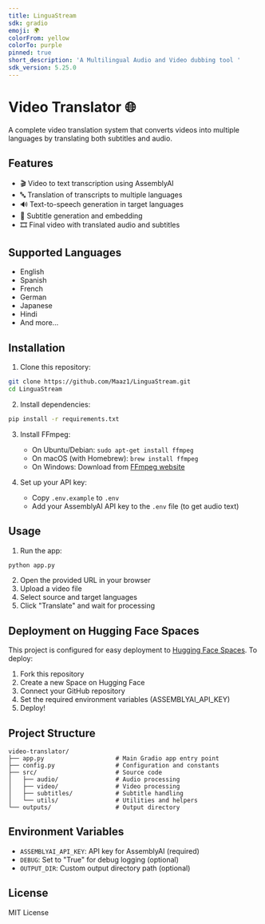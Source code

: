 ```yaml
---
title: LinguaStream
sdk: gradio
emoji: 🌍
colorFrom: yellow
colorTo: purple
pinned: true
short_description: 'A Multilingual Audio and Video dubbing tool '
sdk_version: 5.25.0
---
```


# Video Translator 🌐

A complete video translation system that converts videos into multiple languages by translating both subtitles and audio.

## Features

- 🎬 Video to text transcription using AssemblyAI
- 🔤 Translation of transcripts to multiple languages
- 🔊 Text-to-speech generation in target languages
- 📝 Subtitle generation and embedding
- 🎞️ Final video with translated audio and subtitles

## Supported Languages

- English
- Spanish
- French
- German
- Japanese
- Hindi
- And more...

## Installation

1. Clone this repository:
```bash
git clone https://github.com/Maaz1/LinguaStream.git
cd LinguaStream
```

2. Install dependencies:
```bash
pip install -r requirements.txt
```

3. Install FFmpeg:
   - On Ubuntu/Debian: `sudo apt-get install ffmpeg`
   - On macOS (with Homebrew): `brew install ffmpeg`
   - On Windows: Download from [FFmpeg website](https://ffmpeg.org/download.html)

4. Set up your API key:
   - Copy `.env.example` to `.env`
   - Add your AssemblyAI API key to the `.env` file (to get audio text)

## Usage

1. Run the app:
```bash
python app.py
```

2. Open the provided URL in your browser
3. Upload a video file
4. Select source and target languages
5. Click "Translate" and wait for processing

## Deployment on Hugging Face Spaces

This project is configured for easy deployment to [Hugging Face Spaces](https://huggingface.co/spaces). To deploy:

1. Fork this repository
2. Create a new Space on Hugging Face
3. Connect your GitHub repository
4. Set the required environment variables (ASSEMBLYAI_API_KEY)
5. Deploy!

## Project Structure

```
video-translator/
├── app.py                    # Main Gradio app entry point
├── config.py                 # Configuration and constants
├── src/                      # Source code
│   ├── audio/                # Audio processing
│   ├── video/                # Video processing
│   ├── subtitles/            # Subtitle handling
│   └── utils/                # Utilities and helpers
└── outputs/                  # Output directory
```

## Environment Variables

- `ASSEMBLYAI_API_KEY`: API key for AssemblyAI (required)
- `DEBUG`: Set to "True" for debug logging (optional)
- `OUTPUT_DIR`: Custom output directory path (optional)

## License

MIT License